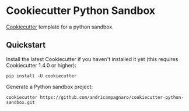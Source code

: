 
Cookiecutter Python Sandbox
===========================

[Cookiecutter](https://www.cookiecutter.io/) template for a python sandbox.

Quickstart
----------

Install the latest Cookiecutter if you haven't installed it yet (this requires
Cookiecutter 1.4.0 or higher):

    pip install -U cookiecutter

Generate a Python sandbox project:

    cookiecutter https://github.com/andricampagnaro/cookiecutter-python-sandbox.git
